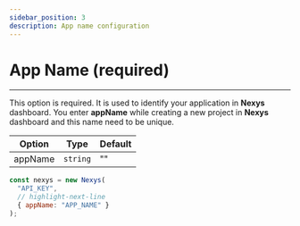 ```yaml
---
sidebar_position: 3
description: App name configuration
---
```


# App Name (required)

---

This option is required. It is used to identify your application in **Nexys** dashboard. You enter **appName** while creating a new project in **Nexys** dashboard and this name need to be unique.

| Option | Type | Default |
| --- | --- | --- |
| appName | `string` | "" |

```javascript            
const nexys = new Nexys(
  "API_KEY", 
  // highlight-next-line
  { appName: "APP_NAME" }
);
```


